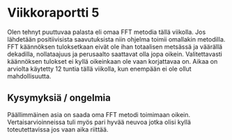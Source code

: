 # Viikkoraportti 5
Olen tehnyt puuttuvaa palasta eli omaa FFT metodia tällä viikolla. Jos lähdetään
positiivisista saavutuksista niin ohjelma toimii omallakin metodilla.
FFT käännöksen tuloksetkaan eivät ole ihan totaalisen metsässä ja väärällä dekadilla,
nollataajuus ja perusaalto saattavat olla jopa oikein.
Valitettavasti käännöksen tulokset ei kyllä oikeinkaan ole vaan korjattavaa on.
Aikaa on arviolta käytetty 12 tuntia tällä viikolla, kun enempään ei ole ollut
mahdollisuutta.

## Kysymyksiä / ongelmia
Päällimmäinen asia on saada oma FFT metodi toimimaan oikein. Vertaisarvioinneissa
tuli myös pari hyvää neuvoa jotka olisi kyllä toteutettavissa jos vaan aika riittää.
